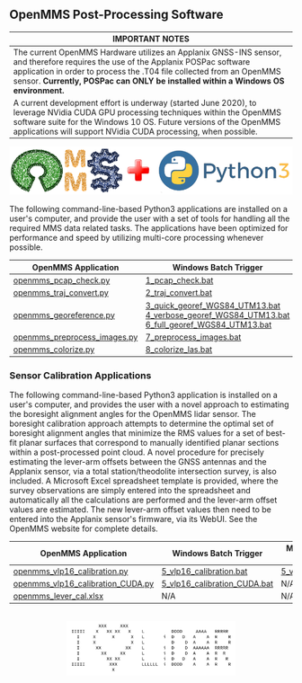 <h2>OpenMMS Post-Processing Software</h2>

| IMPORTANT NOTES | 
| ---------------|
| The current OpenMMS Hardware utilizes an Applanix GNSS-INS sensor, and therefore requires the use of the Applanix POSPac software application in order to process the .T04 file collected from an OpenMMS sensor. **Currently, POSPac can ONLY be installed within a Windows OS environment.** |
| A current development effort is underway (started June 2020), to leverage NVidia CUDA GPU processing techniques within the OpenMMS software suite for the Windows 10 OS. Future versions of the OpenMMS applications will support NVidia CUDA processing, when possible. |

<p align="center">
<img src="../images/openmms_oss.png">
</p>

<p>The following command-line-based Python3 applications are installed on a user's computer, and provide the user with a set of tools for handling all the required MMS data related tasks. The applications have been optimized for performance and speed by utilizing multi-core processing whenever possible.</p>

  
| OpenMMS Application | Windows Batch Trigger | Mac/Linux Bash Trigger |
| --------------------|-----------------------|------------------------|
| <a href="./code/openmms_pcap_check.py">openmms_pcap_check.py</a> | <a href="./win_batch_files/1_pcap_check.bat">1_pcap_check.bat</a> | <a href="./mac_bash_files/1_pcap_check">1_pcap_check</a> |
| <a href="./code/openmms_traj_convert.py">openmms_traj_convert.py</a> | <a href="./win_batch_files/2_traj_convert.bat">2_traj_convert.bat</a> | <a href="./mac_bash_files/2_traj_convert">2_traj_convert</a> |
| <a href="./code/openmms_georeference.py">openmms_georeference.py</a> | <a href="./win_batch_files/3_quick_georef_WGS84_UTM13.bat">3_quick_georef_WGS84_UTM13.bat</a> <br> <a href="./win_batch_files/4_verbose_georef_WGS84_UTM13.bat">4_verbose_georef_WGS84_UTM13.bat</a> <br> <a href="./win_batch_files/6_full_georef_WGS84_UTM13.bat">6_full_georef_WGS84_UTM13.bat</a> | <a href="./mac_bash_files/3_quick_georef_WGS84_UTM13">3_quick_georef_WGS84_UTM13</a> <br> <a href="./mac_bash_files/4_verbose_georef_WGS84_UTM13">4_verbose_georef_WGS84_UTM13</a> <br> <a href="./mac_bash_files/6_full_georef_WGS84_UTM13">6_full_georef_WGS84_UTM13</a> |
| <a href="./code/openmms_preprocess_images.py">openmms_preprocess_images.py</a> | <a href="./win_batch_files/7_preprocess_images.bat">7_preprocess_images.bat</a> | <a href="./mac_bash_files/7_preprocess_images">7_preprocess_images</a> |
| <a href="./code/openmms_colorize.py">openmms_colorize.py</a> | <a href="./win_batch_files/8_colorize_las.bat">8_colorize_las.bat</a> | <a href="./mac_bash_files/8_colorize_las">8_colorize_las</a> |

<h3>Sensor Calibration Applications</h3>

<p>The following command-line-based Python3 application is installed on a user's computer, and provides the user with a novel approach to estimating the boresight alignment angles for the OpenMMS lidar sensor. The boresight calibration approach attempts to determine the optimal set of boresight alignment angles that minimize the RMS values for a set of best-fit planar surfaces that correspond to manually identified planar sections within a post-processed point cloud. A novel procedure for precisely estimating the lever-arm offsets between the GNSS antennas and the Applanix sensor, via a total station/theodolite intersection survey, is also included. A Microsoft Excel spreadsheet template is provided, where the survey observations are simply entered into the spreadsheet and automatically all the calculations are performed and the lever-arm offset values are estimated. The new lever-arm offset values then need to be entered into the Applanix sensor's firmware, via its WebUI. See the OpenMMS website for complete details.</p>

| OpenMMS Application | Windows Batch Trigger | Mac/Linux Bash Trigger | 
| --------------------|-----------------------|----------------------- |
| <a href="./code/openmms_vlp16_calibration.py">openmms_vlp16_calibration.py</a> | <a href="./win_batch_files/5_vlp16_calibration.bat">5_vlp16_calibration.bat</a> | <a href="./mac_bash_files/5_vlp16_calibration">5_vlp16_calibration</a> |
| <a href="./code/openmms_vlp16_calibration_CUDA.py">openmms_vlp16_calibration_CUDA.py</a> | <a href="./win_batch_files/5_vlp16_calibration_CUDA.bat">5_vlp16_calibration_CUDA.bat</a> | N/A |
| <a href="./code/openmms_lever_cal.xlsx">openmms_lever_cal.xlsx</a> | N/A | N/A |

<p align="center"><br>
<img width="60%" src="../images/i_heart_lidar.png">
</p>
